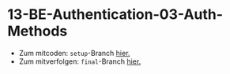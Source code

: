 # 13-BE-Authentication-03-Auth-Methods

-   Zum mitcoden: `setup`-Branch [hier.](https://github.com/WD-23-D10-A/BE-Authentication-03-Auth-Methods/tree/setup)
-   Zum mitverfolgen: `final`-Branch [hier.](https://github.com/WD-23-D10-A/BE-Authentication-03-Auth-Methods/tree/final)